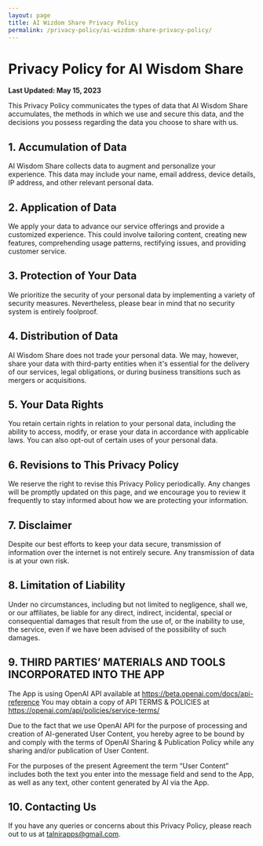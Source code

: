 ```yaml
---
layout: page
title: AI Wizdom Share Privacy Policy
permalink: /privacy-policy/ai-wizdom-share-privacy-policy/
---
```


# Privacy Policy for AI Wisdom Share

**Last Updated: May 15, 2023**

This Privacy Policy communicates the types of data that AI Wisdom Share accumulates, the methods in which we use and secure this data, and the decisions you possess regarding the data you choose to share with us.

## 1. Accumulation of Data

AI Wisdom Share collects data to augment and personalize your experience. This data may include your name, email address, device details, IP address, and other relevant personal data.

## 2. Application of Data

We apply your data to advance our service offerings and provide a customized experience. This could involve tailoring content, creating new features, comprehending usage patterns, rectifying issues, and providing customer service.

## 3. Protection of Your Data

We prioritize the security of your personal data by implementing a variety of security measures. Nevertheless, please bear in mind that no security system is entirely foolproof.

## 4. Distribution of Data

AI Wisdom Share does not trade your personal data. We may, however, share your data with third-party entities when it's essential for the delivery of our services, legal obligations, or during business transitions such as mergers or acquisitions. 

## 5. Your Data Rights

You retain certain rights in relation to your personal data, including the ability to access, modify, or erase your data in accordance with applicable laws. You can also opt-out of certain uses of your personal data.

## 6. Revisions to This Privacy Policy

We reserve the right to revise this Privacy Policy periodically. Any changes will be promptly updated on this page, and we encourage you to review it frequently to stay informed about how we are protecting your information.

## 7. Disclaimer

Despite our best efforts to keep your data secure, transmission of information over the internet is not entirely secure. Any transmission of data is at your own risk.

## 8. Limitation of Liability

Under no circumstances, including but not limited to negligence, shall we, or our affiliates, be liable for any direct, indirect, incidental, special or consequential damages that result from the use of, or the inability to use, the service, even if we have been advised of the possibility of such damages.

## 9. THIRD PARTIES’ MATERIALS AND TOOLS INCORPORATED INTO THE APP

The App is using OpenAI API available at https://beta.openai.com/docs/api-reference You may obtain a copy of API TERMS & POLICIES at https://openai.com/api/policies/service-terms/

Due to the fact that we use OpenAI API for the purpose of processing and creation of AI-generated User Content, you hereby agree to be bound by and comply with the terms of OpenAI Sharing & Publication Policy while any sharing and/or publication of User Content.

For the purposes of the present Agreement the term “User Content” includes both the text you enter into the message field and send to the App, as well as any text, other content generated by AI via the App.

## 10. Contacting Us
If you have any queries or concerns about this Privacy Policy, please reach out to us at talnirapps@gmail.com.

